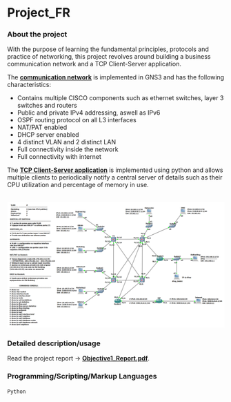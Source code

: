 # Project_FR

### About the project
With the purpose of learning the fundamental principles, protocols and practice of networking, this project revolves around building a business communication network and a TCP Client-Server application.<br>

The [**communication network**](network_GNS3) is implemented in GNS3 and has the following characteristics:
  - Contains multiple CISCO components such as ethernet switches, layer 3 switches and routers 
  - Public and private IPv4 addressing, aswell as IPv6 
  - OSPF routing protocol on all L3 interfaces
  - NAT/PAT enabled 
  - DHCP server enabled
  - 4 distinct VLAN and 2 distinct LAN 
  - Full connectivity inside the network
  - Full connectivity with internet

   The [**TCP Client-Server application**](client_server_code) is implemented using python and allows multiple clients to periodically notify a central server of details such as their CPU utilization and percentage of memory in use.
    <br/><br/>
    
   ![alt text](communication_network.png "Imagem ilustrativa do projeto no GNS3")

### Detailed description/usage
Read the project report -> [**Objective1_Report.pdf**](Objective1_Report.pdf).

### Programming/Scripting/Markup Languages
`Python`
